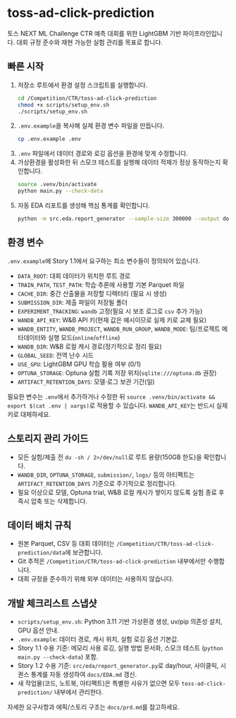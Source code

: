 # toss-ad-click-prediction

토스 NEXT ML Challenge CTR 예측 대회를 위한 LightGBM 기반 파이프라인입니다. 대회 규정 준수와 재현 가능한 실험 관리를 목표로 합니다.

## 빠른 시작
1. 저장소 루트에서 환경 설정 스크립트를 실행합니다.
   ```bash
   cd /Competition/CTR/toss-ad-click-prediction
   chmod +x scripts/setup_env.sh
   ./scripts/setup_env.sh
   ```
2. `.env.example`을 복사해 실제 환경 변수 파일을 만듭니다.
   ```bash
   cp .env.example .env
   ```
3. `.env` 파일에서 데이터 경로와 로깅 옵션을 환경에 맞게 수정합니다.
4. 가상환경을 활성화한 뒤 스모크 테스트를 실행해 데이터 적재가 정상 동작하는지 확인합니다.
   ```bash
   source .venv/bin/activate
   python main.py --check-data
   ```
5. 자동 EDA 리포트를 생성해 핵심 통계를 확인합니다.
   ```bash
   python -m src.eda.report_generator --sample-size 300000 --output docs/EDA.md
   ```

## 환경 변수
`.env.example`에 Story 1.1에서 요구하는 최소 변수들이 정의되어 있습니다.

- `DATA_ROOT`: 대회 데이터가 위치한 루트 경로
- `TRAIN_PATH`, `TEST_PATH`: 학습·추론에 사용할 기본 Parquet 파일
- `CACHE_DIR`: 중간 산출물을 저장할 디렉터리 (필요 시 생성)
- `SUBMISSION_DIR`: 제출 파일이 저장될 폴더
- `EXPERIMENT_TRACKING`: `wandb` 고정(필요 시 보조 로그로 `csv` 추가 가능)
- `WANDB_API_KEY`: W&B API 키(현재 값은 예시이므로 실제 키로 교체 필요)
- `WANDB_ENTITY`, `WANDB_PROJECT`, `WANDB_RUN_GROUP`, `WANDB_MODE`: 팀/프로젝트 메타데이터와 실행 모드(`online`/`offline`)
- `WANDB_DIR`: W&B 로컬 캐시 경로(정기적으로 정리 필요)
- `GLOBAL_SEED`: 전역 난수 시드
- `USE_GPU`: LightGBM GPU 학습 활용 여부 (0/1)
- `OPTUNA_STORAGE`: Optuna 실험 기록 저장 위치(`sqlite:///optuna.db` 권장)
- `ARTIFACT_RETENTION_DAYS`: 모델·로그 보관 기간(일)

필요한 변수는 `.env`에서 추가하거나 수정한 뒤 `source .venv/bin/activate && export $(cat .env | xargs)`로 적용할 수 있습니다. `WANDB_API_KEY`는 반드시 실제 키로 대체하세요.

## 스토리지 관리 가이드
- 모든 실험/제출 전 `du -sh / 2>/dev/null`로 루트 용량(150GB 한도)을 확인합니다.
- `WANDB_DIR`, `OPTUNA_STORAGE`, `submission/`, `logs/` 등의 아티팩트는 `ARTIFACT_RETENTION_DAYS` 기준으로 주기적으로 정리합니다.
- 필요 이상으로 모델, Optuna trial, W&B 로컬 캐시가 쌓이지 않도록 실험 종료 후 즉시 압축 또는 삭제합니다.

## 데이터 배치 규칙
- 원본 Parquet, CSV 등 대회 데이터는 `/Competition/CTR/toss-ad-click-prediction/data`에 보관합니다.
- Git 추적은 `/Competition/CTR/toss-ad-click-prediction` 내부에서만 수행합니다.
- 대회 규정을 준수하기 위해 외부 데이터는 사용하지 않습니다.

## 개발 체크리스트 스냅샷
- `scripts/setup_env.sh`: Python 3.11 기반 가상환경 생성, uv/pip 의존성 설치, GPU 옵션 안내.
- `.env.example`: 데이터 경로, 캐시 위치, 실험 로깅 옵션 기본값.
- Story 1.1 수용 기준: 메모리 사용 로깅, 실행 방법 문서화, 스모크 테스트 (`python main.py --check-data`) 포함.
- Story 1.2 수용 기준: `src/eda/report_generator.py`로 day/hour, 사이클릭, 시퀀스 통계를 자동 생성하여 `docs/EDA.md` 갱신.
- 새 작업물(코드, 노트북, 아티팩트)은 특별한 사유가 없으면 모두 `toss-ad-click-prediction/` 내부에서 관리한다.

자세한 요구사항과 에픽/스토리 구조는 `docs/prd.md`를 참고하세요.
